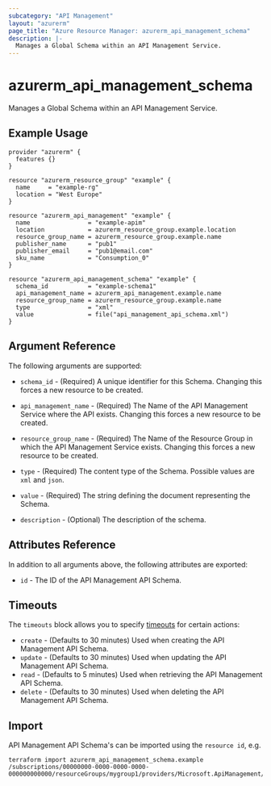 ```yaml
---
subcategory: "API Management"
layout: "azurerm"
page_title: "Azure Resource Manager: azurerm_api_management_schema"
description: |-
  Manages a Global Schema within an API Management Service.
---
```


# azurerm_api_management_schema

Manages a Global Schema within an API Management Service.

## Example Usage

```hcl
provider "azurerm" {
  features {}
}

resource "azurerm_resource_group" "example" {
  name     = "example-rg"
  location = "West Europe"
}

resource "azurerm_api_management" "example" {
  name                = "example-apim"
  location            = azurerm_resource_group.example.location
  resource_group_name = azurerm_resource_group.example.name
  publisher_name      = "pub1"
  publisher_email     = "pub1@email.com"
  sku_name            = "Consumption_0"
}

resource "azurerm_api_management_schema" "example" {
  schema_id           = "example-schema1"
  api_management_name = azurerm_api_management.example.name
  resource_group_name = azurerm_resource_group.example.name
  type                = "xml"
  value               = file("api_management_api_schema.xml")
}
```

## Argument Reference

The following arguments are supported:

* `schema_id` - (Required) A unique identifier for this Schema. Changing this forces a new resource to be created.

* `api_management_name` - (Required) The Name of the API Management Service where the API exists. Changing this forces a
  new resource to be created.

* `resource_group_name` - (Required) The Name of the Resource Group in which the API Management Service exists. Changing
  this forces a new resource to be created.

* `type` - (Required) The content type of the Schema. Possible values are `xml` and `json`.

* `value` - (Required) The string defining the document representing the Schema. 

* `description` - (Optional) The description of the schema.

## Attributes Reference

In addition to all arguments above, the following attributes are exported:

* `id` - The ID of the API Management API Schema.

## Timeouts

The `timeouts` block allows you to
specify [timeouts](https://www.terraform.io/language/resources/syntax#operation-timeouts) for certain actions:

* `create` - (Defaults to 30 minutes) Used when creating the API Management API Schema.
* `update` - (Defaults to 30 minutes) Used when updating the API Management API Schema.
* `read` - (Defaults to 5 minutes) Used when retrieving the API Management API Schema.
* `delete` - (Defaults to 30 minutes) Used when deleting the API Management API Schema.

## Import

API Management API Schema's can be imported using the `resource id`, e.g.

```shell
terraform import azurerm_api_management_schema.example /subscriptions/00000000-0000-0000-0000-000000000000/resourceGroups/mygroup1/providers/Microsoft.ApiManagement/service/instance1/schemas/schema1
```
